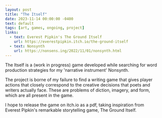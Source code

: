 ```yaml
---
layout: post
title: "The Itself"
date: 2023-11-14 00:00:00 -0400
text: default
tags: [art, games, ongoing, project]
links:
  - text: Everest Pipkin's The Ground Itself
    url: https://everestpipkin.itch.io/the-ground-itself
  - text: Nonsynth
    url: https://nonsens.ing/2022/11/01/nonsynth.html
---
```

The Itself is a (work in progress) game developed while searching for word production strategies for my 'narrative instrument' Nonsynth.

The project is borne of my failure to find a writing game that gives player actions that closely correspond to the creative decisions that poets and writers actually face. These are problems of diction, imagery, and form, which are all present in the game.

I hope to release the game on itch.io as a pdf, taking inspiration from Everest Pipkin's remarkable storytelling game, The Ground Itself. 